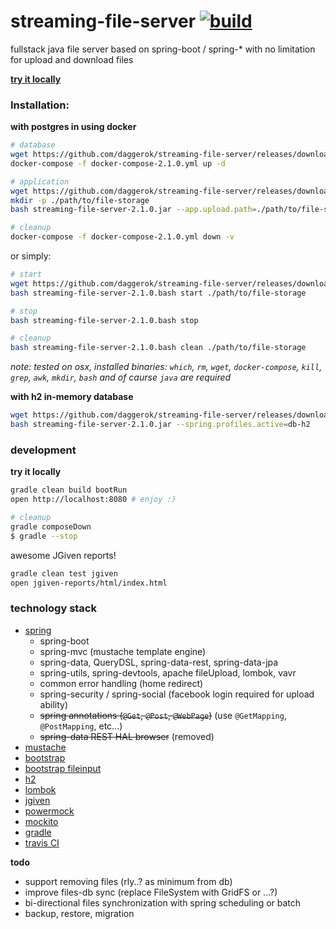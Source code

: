 streaming-file-server [![build](https://travis-ci.org/daggerok/streaming-file-server.svg?branch=master)](https://travis-ci.org/daggerok/streaming-file-server)
=====================

fullstack java file server based on spring-boot / spring-* with no limitation for upload and download files

[**try it locally**](https://github.com/daggerok/streaming-file-server/releases)

### Installation:

**with postgres in using docker**

```bash
# database
wget https://github.com/daggerok/streaming-file-server/releases/download/2.1.0/docker-compose-2.1.0.yml
docker-compose -f docker-compose-2.1.0.yml up -d

# application
wget https://github.com/daggerok/streaming-file-server/releases/download/2.1.0/streaming-file-server-2.1.0.jar
mkdir -p ./path/to/file-storage
bash streaming-file-server-2.1.0.jar --app.upload.path=./path/to/file-storage

# cleanup
docker-compose -f docker-compose-2.1.0.yml down -v
```

or simply:

```bash
# start
wget https://github.com/daggerok/streaming-file-server/releases/download/2.1.0/streaming-file-server-2.1.0.bash
bash streaming-file-server-2.1.0.bash start ./path/to/file-storage

# stop
bash streaming-file-server-2.1.0.bash stop

# cleanup
bash streaming-file-server-2.1.0.bash clean ./path/to/file-storage
```

*note: tested on osx, installed binaries: `which`, `rm`, `wget`, `docker-compose`, `kill`, `grep`, `awk`, `mkdir`, `bash` and of caurse `java` are required*

**with h2 in-memory database**

```bash
wget https://github.com/daggerok/streaming-file-server/releases/download/2.1.0/streaming-file-server-2.1.0.jar
bash streaming-file-server-2.1.0.jar --spring.profiles.active=db-h2
```

### development

**try it locally**

```sh
gradle clean build bootRun
open http://localhost:8080 # enjoy :)

# cleanup
gradle composeDown
$ gradle --stop
```

awesome JGiven reports!

```sh
gradle clean test jgiven
open jgiven-reports/html/index.html
```

### technology stack

- [spring](https://spring.io/)
  - spring-boot
  - spring-mvc (mustache template engine)
  - spring-data, QueryDSL, spring-data-rest, spring-data-jpa
  - spring-utils, spring-devtools, apache fileUpload, lombok, vavr
  - common error handling (home redirect)
  - spring-security / spring-social (facebook login required for upload ability)
  - ~~spring annotations (`@Get`, `@Post`, `@WebPage`)~~ (use `@GetMapping`, `@PostMapping`, etc...)
  - ~~spring-data REST HAL browser~~ (removed)
- [mustache](http://mustache.github.io/)
- [bootstrap](http://getbootstrap.com/)
- [bootstrap fileinput](http://plugins.krajee.com/file-input)
- [h2](http://www.h2database.com/html/cheatSheet.html)
- [lombok](https://projectlombok.org/)
- [jgiven](http://jgiven.org/)
- [powermock](https://github.com/jayway/powermock/wiki)
- [mockito](http://mockito.org/)
- [gradle](http://gradle.org/)
- [travis CI](https://travis-ci.org/)

**todo**

- support removing files (rly..? as minimum from db)
- improve files-db sync (replace FileSystem with GridFS or ...?)
- bi-directional files synchronization with spring scheduling or batch
- backup, restore, migration
